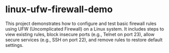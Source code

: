 # linux-ufw-firewall-demo
This project demonstrates how to configure and test basic firewall rules using UFW (Uncomplicated Firewall) on a Linux system. It includes steps to view existing rules, block insecure ports (e.g., Telnet on port 23), allow secure services (e.g., SSH on port 22), and remove rules to restore default settings. 
